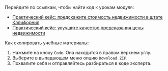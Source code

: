 Перейдите по ссылкам, чтобы найти код к урокам модуля:
- [Практический кейс: предскажите стоимость недвижимости в штате Калифорния](https://github.com/Eduson-DataScience/DataScience/blob/main/Feature%20Engineering/feature_eng_1.ipynb)
- [Практический кейс: улучшите качество предсказания цены недвижимости](https://github.com/Eduson-DataScience/DataScience/blob/main/Feature%20Engineering/feature_eng_2.ipynb)


Как скопировать учебные материалы:
1. Нажмите на кноку <code>Code</code>. Она находится в правом верхнем углу.
2. Выберите в выпадающем меню опцию <code>Download ZIP</code>.
3. Похвалите себя и отправляйтесь разбираться в коде эксперта.
